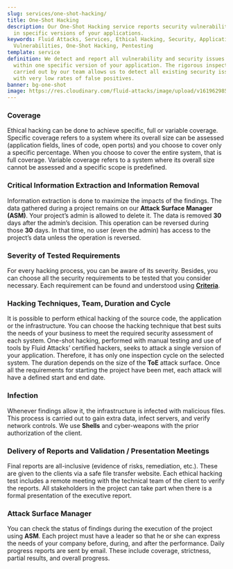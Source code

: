```yaml
---
slug: services/one-shot-hacking/
title: One-Shot Hacking
description: Our One-Shot Hacking service reports security vulnerabilities
  in specific versions of your applications.
keywords: Fluid Attacks, Services, Ethical Hacking, Security, Application,
  Vulnerabilities, One-Shot Hacking, Pentesting
template: service
definition: We detect and report all vulnerability and security issues
  within one specific version of your application. The rigorous inspection
  carried out by our team allows us to detect all existing security issues
  with very low rates of false positives.
banner: bg-one-shot
image: https://res.cloudinary.com/fluid-attacks/image/upload/v1619629858/airs/services/main-one-shot_lgkizl.webp
---
```


<div class="sect2">

### Coverage

Ethical hacking can be done to achieve specific, full or variable
coverage. Specific coverage refers to a system where its overall size
can be assessed (application fields, lines of code, open ports) and you
choose to cover only a specific percentage. When you choose to cover the
entire system, that is full coverage. Variable coverage refers to a
system where its overall size cannot be assessed and a specific scope is
predefined.

</div>

<div class="sect2">

### Critical Information Extraction and Information Removal

Information extraction is done to maximize the impacts of the findings.
The data gathered during a project remains on our **Attack Surface
Manager (ASM)**. Your project’s admin is allowed to delete it. The data
is removed **30** days after the admin’s decision. This operation can be
reversed during those **30** days. In that time, no user (even the
admin) has access to the project’s data unless the operation is
reversed.

</div>

<div class="sect2">

### Severity of Tested Requirements

For every hacking process, you can be aware of its severity. Besides,
you can choose all the security requirements to be tested that you
consider necessary. Each requirement can be found and understood using
[**Criteria**](https://docs.fluidattacks.com/criteria/).

</div>

<div class="sect2">

### Hacking Techniques, Team, Duration and Cycle

It is possible to perform ethical hacking of the source code, the
application or the infrastructure. You can choose the hacking technique
that best suits the needs of your business to meet the required security
assessment of each system. One-shot hacking, performed with manual
testing and use of tools by Fluid Attacks’ certified hackers, seeks to
attack a single version of your application. Therefore, it has only one
inspection cycle on the selected system. The duration depends on the
size of the **ToE** attack surface. Once all the requirements for
starting the project have been met, each attack will have a defined
start and end date.

</div>

<div class="sect2">

### Infection

Whenever findings allow it, the infrastructure is infected with
malicious files. This process is carried out to gain extra data, infect
servers, and verify network controls. We use **Shells** and
cyber-weapons with the prior authorization of the client.

</div>

<div class="sect2">

### Delivery of Reports and Validation / Presentation Meetings

Final reports are all-inclusive (evidence of risks, remediation, etc.).
These are given to the clients via a safe file transfer website. Each
ethical hacking test includes a remote meeting with the technical team
of the client to verify the reports. All stakeholders in the project can
take part when there is a formal presentation of the executive report.

</div>

<div class="sect2">

### Attack Surface Manager

You can check the status of findings during the execution of the project
using **ASM**. Each project must have a leader so that he or she can
express the needs of your company before, during, and after the
performance. Daily progress reports are sent by email. These include
coverage, strictness, partial results, and overall progress.

</div>
  
<div class="sect2 db-l dn">
  
</div>

<div class="sect2 db-l dn">
  
</div>